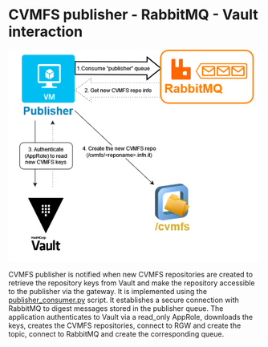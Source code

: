 

# CVMFS publisher - RabbitMQ - Vault interaction

![ScreenShot](images/Publisher-vault-interaction.png)

CVMFS publisher is notified when new CVMFS repositories are created to retrieve the repository keys from Vault and make the repository accessible to the publisher via the gateway.
It is implemented using the [publisher_consumer.py](https://baltig.infn.it/infn-cloud/wp6/cvmfs-publisher/-/blob/main/scripts/publisher_consumer.py?ref_type=heads) script. 
It establishes a secure connection with RabbitMQ to digest messages stored in the publisher queue.
The application authenticates to Vault via a read_only AppRole, downloads the keys, creates the CVMFS repositories, connect to RGW and create the topic, connect to RabbitMQ and create the corresponding queue. 


